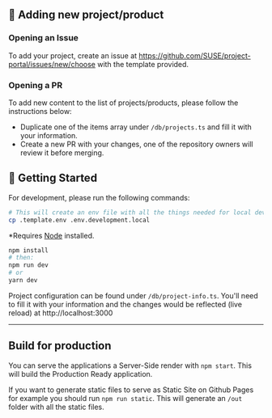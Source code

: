 ## 📝 Adding new project/product

### Opening an Issue
To add your project, create an issue at https://github.com/SUSE/project-portal/issues/new/choose with the template provided.

### Opening a PR
To add new content to the list of projects/products, please follow the instructions below:
- Duplicate one of the items array under `/db/projects.ts` and fill it with your information.
- Create a new PR with your changes, one of the repository owners will review it before merging.


## 💠 Getting Started

For development, please run the following commands:

```bash
# This will create an env file with all the things needed for local development (rewrites paths, etc.)
cp .template.env .env.development.local
```

\*Requires [Node](https://nodejs.org/en/) installed.

```bash
npm install
# then:
npm run dev
# or
yarn dev
```

Project configuration can be found under `/db/project-info.ts`. You'll need to fill it with your information and the changes would be reflected (live reload) at http://localhost:3000

---

## Build for production

You can serve the applications a Server-Side render with `npm start`. This will build the Production Ready application.

If you want to generate static files to serve as Static Site on Github Pages for example you should run `npm run static`. This will generate an `/out` folder with all the static files.
